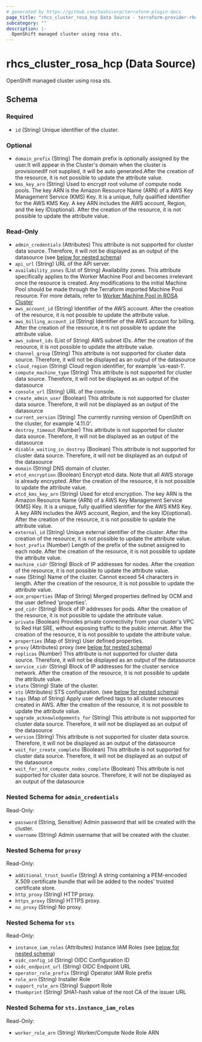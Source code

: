 ```yaml
---
# generated by https://github.com/hashicorp/terraform-plugin-docs
page_title: "rhcs_cluster_rosa_hcp Data Source - terraform-provider-rhcs"
subcategory: ""
description: |-
  OpenShift managed cluster using rosa sts.
---
```


# rhcs_cluster_rosa_hcp (Data Source)

OpenShift managed cluster using rosa sts.



<!-- schema generated by tfplugindocs -->
## Schema

### Required

- `id` (String) Unique identifier of the cluster.

### Optional

- `domain_prefix` (String) The domain prefix is optionally assigned by the user.It will appear in the Cluster's domain when the cluster is provisionedIf not supplied, it will be auto generated.After the creation of the resource, it is not possible to update the attribute value.
- `kms_key_arn` (String) Used to encrypt root volume of compute node pools. The key ARN is the Amazon Resource Name (ARN) of a AWS Key Management Service (KMS) Key. It is a unique, fully qualified identifier for the AWS KMS Key. A key ARN includes the AWS account, Region, and the key ID(optional). After the creation of the resource, it is not possible to update the attribute value.

### Read-Only

- `admin_credentials` (Attributes) This attribute is not supported for cluster data source. Therefore, it will not be displayed as an output of the datasource (see [below for nested schema](#nestedatt--admin_credentials))
- `api_url` (String) URL of the API server.
- `availability_zones` (List of String) Availability zones. This attribute specifically applies to the Worker Machine Pool and becomes irrelevant once the resource is created. Any modifications to the initial Machine Pool should be made through the Terraform imported Machine Pool resource. For more details, refer to [Worker Machine Pool in ROSA Cluster](../guides/worker-machine-pool.md)
- `aws_account_id` (String) Identifier of the AWS account. After the creation of the resource, it is not possible to update the attribute value.
- `aws_billing_account_id` (String) Identifier of the AWS account for billing. After the creation of the resource, it is not possible to update the attribute value.
- `aws_subnet_ids` (List of String) AWS subnet IDs. After the creation of the resource, it is not possible to update the attribute value.
- `channel_group` (String) This attribute is not supported for cluster data source. Therefore, it will not be displayed as an output of the datasource
- `cloud_region` (String) Cloud region identifier, for example 'us-east-1'.
- `compute_machine_type` (String) This attribute is not supported for cluster data source. Therefore, it will not be displayed as an output of the datasource
- `console_url` (String) URL of the console.
- `create_admin_user` (Boolean) This attribute is not supported for cluster data source. Therefore, it will not be displayed as an output of the datasource
- `current_version` (String) The currently running version of OpenShift on the cluster, for example '4.11.0'.
- `destroy_timeout` (Number) This attribute is not supported for cluster data source. Therefore, it will not be displayed as an output of the datasource
- `disable_waiting_in_destroy` (Boolean) This attribute is not supported for cluster data source. Therefore, it will not be displayed as an output of the datasource
- `domain` (String) DNS domain of cluster.
- `etcd_encryption` (Boolean) Encrypt etcd data. Note that all AWS storage is already encrypted. After the creation of the resource, it is not possible to update the attribute value.
- `etcd_kms_key_arn` (String) Used for etcd encryption. The key ARN is the Amazon Resource Name (ARN) of a AWS Key Management Service (KMS) Key. It is a unique, fully qualified identifier for the AWS KMS Key. A key ARN includes the AWS account, Region, and the key ID(optional). After the creation of the resource, it is not possible to update the attribute value.
- `external_id` (String) Unique external identifier of the cluster. After the creation of the resource, it is not possible to update the attribute value.
- `host_prefix` (Number) Length of the prefix of the subnet assigned to each node. After the creation of the resource, it is not possible to update the attribute value.
- `machine_cidr` (String) Block of IP addresses for nodes. After the creation of the resource, it is not possible to update the attribute value.
- `name` (String) Name of the cluster. Cannot exceed 54 characters in length. After the creation of the resource, it is not possible to update the attribute value.
- `ocm_properties` (Map of String) Merged properties defined by OCM and the user defined 'properties'.
- `pod_cidr` (String) Block of IP addresses for pods. After the creation of the resource, it is not possible to update the attribute value.
- `private` (Boolean) Provides private connectivity from your cluster's VPC to Red Hat SRE, without exposing traffic to the public internet. After the creation of the resource, it is not possible to update the attribute value.
- `properties` (Map of String) User defined properties.
- `proxy` (Attributes) proxy (see [below for nested schema](#nestedatt--proxy))
- `replicas` (Number) This attribute is not supported for cluster data source. Therefore, it will not be displayed as an output of the datasource
- `service_cidr` (String) Block of IP addresses for the cluster service network. After the creation of the resource, it is not possible to update the attribute value.
- `state` (String) State of the cluster.
- `sts` (Attributes) STS configuration. (see [below for nested schema](#nestedatt--sts))
- `tags` (Map of String) Apply user defined tags to all cluster resources created in AWS. After the creation of the resource, it is not possible to update the attribute value.
- `upgrade_acknowledgements_for` (String) This attribute is not supported for cluster data source. Therefore, it will not be displayed as an output of the datasource
- `version` (String) This attribute is not supported for cluster data source. Therefore, it will not be displayed as an output of the datasource
- `wait_for_create_complete` (Boolean) This attribute is not supported for cluster data source. Therefore, it will not be displayed as an output of the datasource
- `wait_for_std_compute_nodes_complete` (Boolean) This attribute is not supported for cluster data source. Therefore, it will not be displayed as an output of the datasource

<a id="nestedatt--admin_credentials"></a>
### Nested Schema for `admin_credentials`

Read-Only:

- `password` (String, Sensitive) Admin password that will be created with the cluster.
- `username` (String) Admin username that will be created with the cluster.


<a id="nestedatt--proxy"></a>
### Nested Schema for `proxy`

Read-Only:

- `additional_trust_bundle` (String) A string containing a PEM-encoded X.509 certificate bundle that will be added to the nodes' trusted certificate store.
- `http_proxy` (String) HTTP proxy.
- `https_proxy` (String) HTTPS proxy.
- `no_proxy` (String) No proxy.


<a id="nestedatt--sts"></a>
### Nested Schema for `sts`

Read-Only:

- `instance_iam_roles` (Attributes) Instance IAM Roles (see [below for nested schema](#nestedatt--sts--instance_iam_roles))
- `oidc_config_id` (String) OIDC Configuration ID
- `oidc_endpoint_url` (String) OIDC Endpoint URL
- `operator_role_prefix` (String) Operator IAM Role prefix
- `role_arn` (String) Installer Role
- `support_role_arn` (String) Support Role
- `thumbprint` (String) SHA1-hash value of the root CA of the issuer URL

<a id="nestedatt--sts--instance_iam_roles"></a>
### Nested Schema for `sts.instance_iam_roles`

Read-Only:

- `worker_role_arn` (String) Worker/Compute Node Role ARN
